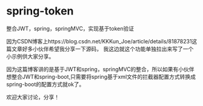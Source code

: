 # spring-token
整合JWT，spring，springMVC，实现基于token验证

因为CSDN博客上https://blog.csdn.net/KKKun_Joe/article/details/81878231这篇文章好多小伙伴希望我分享一下源码，
我这边就这个功能单独拉出来写了一个小示例供大家分享。

因为这篇博客讲的是基于JWT和spring，springMVC的整合，所以如果有小伙伴想整合JWT和spring-boot,只需要将spring基于xml文件的拦截器配置方式转换成
spring-boot的配置方式就ok了。

欢迎大家讨论，分享！
